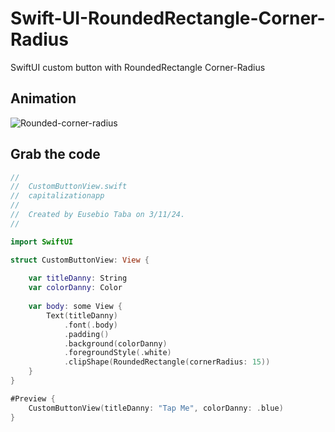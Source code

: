 # Swift-UI-RoundedRectangle-Corner-Radius
SwiftUI custom button with RoundedRectangle Corner-Radius
## Animation
![Rounded-corner-radius](https://github.com/danielurra/Swift-UI-RoundedRectangle-Corner-Radius/assets/51704179/846c2c1f-0aa0-4bcd-bb30-2f5cd2350bf3)
## Grab the code
```swift
//
//  CustomButtonView.swift
//  capitalizationapp
//
//  Created by Eusebio Taba on 3/11/24.
//

import SwiftUI

struct CustomButtonView: View {
    
    var titleDanny: String
    var colorDanny: Color
    
    var body: some View {
        Text(titleDanny)
            .font(.body)
            .padding()
            .background(colorDanny)
            .foregroundStyle(.white)
            .clipShape(RoundedRectangle(cornerRadius: 15))
    }
}

#Preview {
    CustomButtonView(titleDanny: "Tap Me", colorDanny: .blue)
}

```
